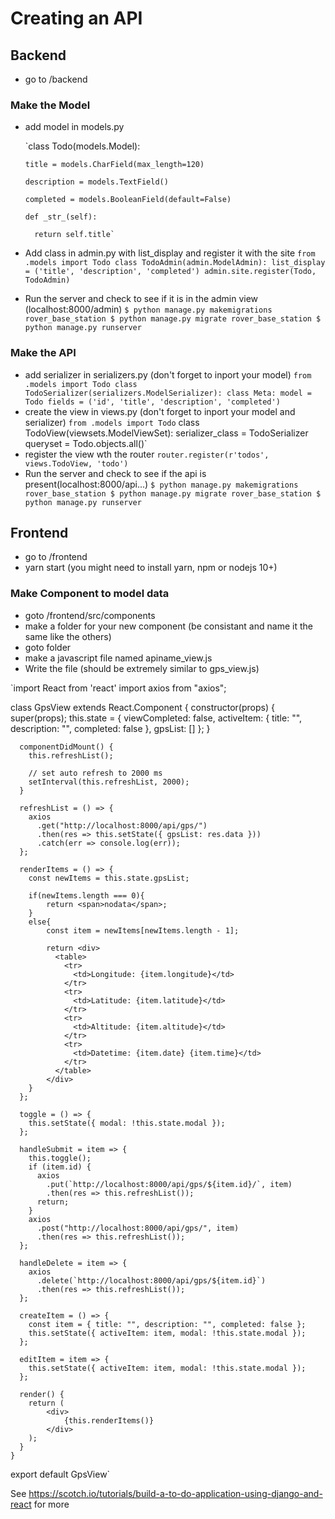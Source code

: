 # Creating an API

## Backend
* go to /backend

### Make the Model
* add model in models.py

    `class Todo(models.Model):

      title = models.CharField(max_length=120)

      description = models.TextField()

      completed = models.BooleanField(default=False)

      def _str_(self):
      
        return self.title`

* Add class in admin.py with list_display and register it with the site
    `from .models import Todo
    class TodoAdmin(admin.ModelAdmin):
      list_display = ('title', 'description', 'completed')
    admin.site.register(Todo, TodoAdmin)`
* Run the server and check to see if it is in the admin view (localhost:8000/admin)
    `$ python manage.py makemigrations rover_base_station
    $ python manage.py migrate rover_base_station
    $ python manage.py runserver`

### Make the API
* add serializer in serializers.py (don't forget to inport your model)
    `from .models import Todo
        class TodoSerializer(serializers.ModelSerializer):
      class Meta:
        model = Todo
        fields = ('id', 'title', 'description', 'completed')`
* create the view in views.py (don't forget to inport your model and serializer)
    `from .models import Todo`
    class TodoView(viewsets.ModelViewSet):
      serializer_class = TodoSerializer
      queryset = Todo.objects.all()`
* register the view wth the router
    `router.register(r'todos', views.TodoView, 'todo')`
* Run the server and check to see if the api is present(localhost:8000/api...)
    `$ python manage.py makemigrations rover_base_station
    $ python manage.py migrate rover_base_station
    $ python manage.py runserver`

## Frontend
* go to /frontend
* yarn start (you might need to install yarn, npm or nodejs 10+)

### Make Component to model data
* goto /frontend/src/components
* make a folder for your new component (be consistant and name it the same like the others)
* goto folder
* make a javascript file named apiname_view.js
* Write the file (should be extremely similar to gps_view.js)

`import React from 'react'
import axios from "axios";

class GpsView extends React.Component {
    constructor(props) {
        super(props);
        this.state = {
          viewCompleted: false,
          activeItem: {
            title: "",
            description: "",
            completed: false
          },
          gpsList: []
        };
      }
      
      componentDidMount() {
        this.refreshList();

        // set auto refresh to 2000 ms
        setInterval(this.refreshList, 2000);
      }
    
      refreshList = () => {
        axios
          .get("http://localhost:8000/api/gps/")
          .then(res => this.setState({ gpsList: res.data }))
          .catch(err => console.log(err));
      };
    
      renderItems = () => {
        const newItems = this.state.gpsList;
        
        if(newItems.length === 0){
            return <span>nodata</span>;
        }
        else{
            const item = newItems[newItems.length - 1];
            
            return <div>
              <table>
                <tr>
                  <td>Longitude: {item.longitude}</td>
                </tr>
                <tr>
                  <td>Latitude: {item.latitude}</td>
                </tr>
                <tr>
                  <td>Altitude: {item.altitude}</td>
                </tr>
                <tr>
                  <td>Datetime: {item.date} {item.time}</td>
                </tr>
              </table>
            </div>
        }
      };
    
      toggle = () => {
        this.setState({ modal: !this.state.modal });
      };
    
      handleSubmit = item => {
        this.toggle();
        if (item.id) {
          axios
            .put(`http://localhost:8000/api/gps/${item.id}/`, item)
            .then(res => this.refreshList());
          return;
        }
        axios
          .post("http://localhost:8000/api/gps/", item)
          .then(res => this.refreshList());
      };
    
      handleDelete = item => {
        axios
          .delete(`http://localhost:8000/api/gps/${item.id}`)
          .then(res => this.refreshList());
      };
    
      createItem = () => {
        const item = { title: "", description: "", completed: false };
        this.setState({ activeItem: item, modal: !this.state.modal });
      };
    
      editItem = item => {
        this.setState({ activeItem: item, modal: !this.state.modal });
      };
    
      render() {
        return (
            <div>
                {this.renderItems()}
            </div>
        );
      }
    }

export default GpsView`

See https://scotch.io/tutorials/build-a-to-do-application-using-django-and-react for more
